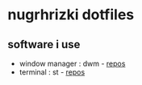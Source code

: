 nugrhrizki dotfiles
===

## software i use
- window manager : dwm - [repos](https://github.com/nugrhrizki/dwm)
- terminal : st - [repos](https://github.com/nugrhrizki/st)
